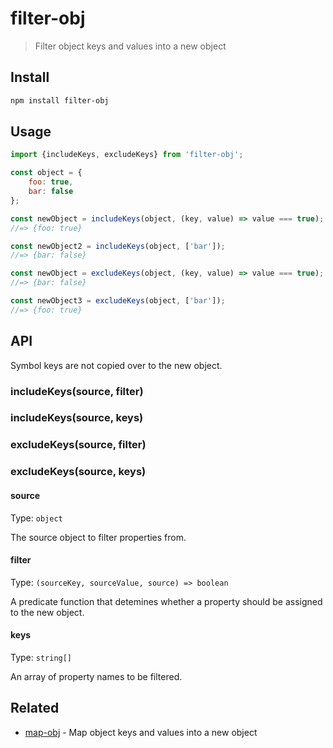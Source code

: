 # filter-obj

> Filter object keys and values into a new object

## Install

```sh
npm install filter-obj
```

## Usage

```js
import {includeKeys, excludeKeys} from 'filter-obj';

const object = {
	foo: true,
	bar: false
};

const newObject = includeKeys(object, (key, value) => value === true);
//=> {foo: true}

const newObject2 = includeKeys(object, ['bar']);
//=> {bar: false}

const newObject = excludeKeys(object, (key, value) => value === true);
//=> {bar: false}

const newObject3 = excludeKeys(object, ['bar']);
//=> {foo: true}
```

## API

Symbol keys are not copied over to the new object.

### includeKeys(source, filter)
### includeKeys(source, keys)
### excludeKeys(source, filter)
### excludeKeys(source, keys)

#### source

Type: `object`

The source object to filter properties from.

#### filter

Type: `(sourceKey, sourceValue, source) => boolean`

A predicate function that detemines whether a property should be assigned to the new object.

#### keys

Type: `string[]`

An array of property names to be filtered.

## Related

- [map-obj](https://github.com/sindresorhus/map-obj) - Map object keys and values into a new object
